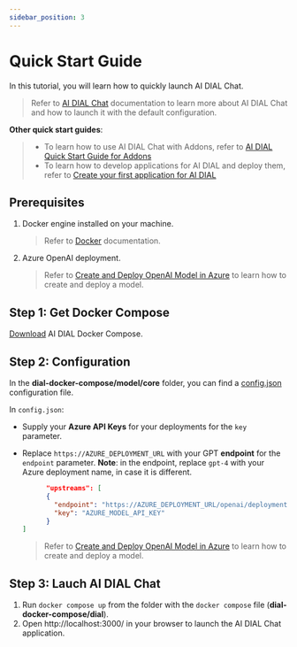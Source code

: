 ```yaml
---
sidebar_position: 3
---
```


# Quick Start Guide

In this tutorial, you will learn how to quickly launch AI DIAL Chat.

> Refer to [AI DIAL Chat](https://github.com/epam/ai-dial-chat) documentation to learn more about AI DIAL Chat and how to launch it with the default configuration.

**Other quick start guides**: 

> * To learn how to use AI DIAL Chat with Addons, refer to [AI DIAL Quick Start Guide for Addons](./quick-start-with-addon.md)
> * To learn how to develop applications for AI DIAL and deploy them, refer to [Create your first application for AI DIAL](./quick-start-with-application.md)

## Prerequisites

1. Docker engine installed on your machine.
    > Refer to [Docker](https://docs.docker.com/desktop/) documentation.

2. Azure OpenAI deployment.
    > Refer to [Create and Deploy OpenAI Model in Azure](./Deployment/Azure%20Model%20Deployment.md) to learn how to create and deploy a model.

## Step 1: Get Docker Compose

[Download](https://github.com/epam/ai-dial/tree/main/docs/dial-docker-compose/model/) AI DIAL Docker Compose.

## Step 2: Configuration

In the **dial-docker-compose/model/core** folder, you can find a [config.json](https://github.com/epam/ai-dial/tree/main/docs/dial-docker-compose/model/core/config.json) configuration file. 

In `config.json`:

* Supply your **Azure API Keys** for your deployments for the `key` parameter.
* Replace `https://AZURE_DEPLOYMENT_URL` with your GPT **endpoint** for the `endpoint` parameter. **Note**: in the endpoint, replace `gpt-4` with your Azure deployment name, in case it is different.

  ```json
        "upstreams": [
        {
          "endpoint": "https://AZURE_DEPLOYMENT_URL/openai/deployments/gpt-4/chat/completions",
          "key": "AZURE_MODEL_API_KEY"
        }
  ]
  ```

    > Refer to [Create and Deploy OpenAI Model in Azure](./Deployment/Azure%20Model%20Deployment.md) to learn how to create and deploy a model.


## Step 3: Lauch AI DIAL Chat

1. Run `docker compose up` from the folder with the `docker compose` file (**dial-docker-compose/dial**).
2. Open http://localhost:3000/ in your browser to launch the AI DIAL Chat application.

